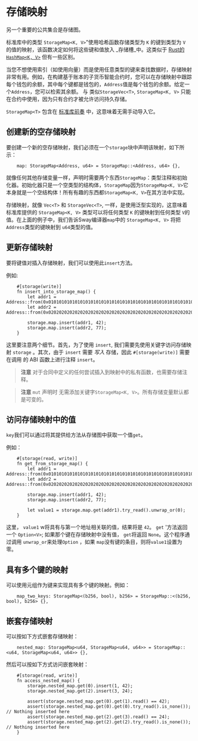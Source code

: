# 存储映射

另一个重要的公共集合是存储图。

<!-- This section should explain storage maps in Sway -->
<!-- storage_map:example:start -->
标准库中的类型 `StorageMap<K, V>`”使用哈希函数存储类型为 `K` 的键到类型为 `V` 的值的映射，该函数决定如何将这些键和值放入 _存储槽_中。这类似于 [Rust的`HashMap<K, V>`](https://doc.rust-lang.org/std/collections/struct.HashMap.html) 但有一些区别。

当您不想使用索引（如使用向量）而是使用任意类型的键来查找数据时，存储映射非常有用。例如，在构建基于账本的子货币智能合约时，您可以在存储映射中跟踪每个钱包的余额，其中每个键都是钱包的，`Address`值是每个钱包的余额。给定一个`Address`，您可以检索其余额。
与 类似`StorageVec<T>`, `StorageMap<K, V>` 只能在合约中使用，因为只有合约才被允许访问持久存储。

`StorageMap<T>` 包含在 [标准库前奏](../introduction/standard_library.md#standard-library-prelude) 中，这意味着无需手动导入它。
<!-- storage_map:example:end -->

## 创建新的空存储映射

要创建一个新的空存储映射，我们必须在一个`storage`块中声明该映射，如下所示：
```sway
    map: StorageMap<Address, u64> = StorageMap::<Address, u64> {},
```

<!-- This section should explain how to implement storage maps in Sway -->
<!-- use_storage_maps:example:start -->
就像任何其他存储变量一样，声明时需要两个东西`StorageMap`：类型注释和初始化器。初始化器只是一个空类型的结构体，`StorageMap`因为`StorageMap<K, V>`它本身就是一个空结构体！所有有趣的东西都`StorageMap<K, V>`在其方法中实现。

存储映射，就像 `Vec<T>` 和 `StorageVec<T>`, 一样，是使用泛型实现的，这意味着标准库提供的 `StorageMap<K, V>` 类型可以将任何类型 `K` 的键映射到任何类型 `V`的值。在上面的例子中，我们告诉Sway编译器`map`中的 `StorageMap<K, V>`  将把 `Address`类型的键映射到 `u64`类型的值。
<!-- use_storage_maps:example:end -->

## 更新存储映射

<!-- This section should explain how to update storage maps in Sway -->
<!-- update_storage_maps:example:start -->
要将键值对插入存储映射，我们可以使用此`insert`方法。
<!-- update_storage_maps:example:end -->

例如:
```sway
    #[storage(write)]
    fn insert_into_storage_map() {
        let addr1 = Address::from(0x0101010101010101010101010101010101010101010101010101010101010101);
        let addr2 = Address::from(0x0202020202020202020202020202020202020202020202020202020202020202);

        storage.map.insert(addr1, 42);
        storage.map.insert(addr2, 77);
    }
```

这里要注意两个细节。首先，为了使用 `insert`, 我们需要先使用关键字访问存储映射 `storage` 。其次，由于 `insert` 需要 _写入_ 存储，因此  `#[storage(write)]` 需要在调用 的 ABI 函数上进行注释 `insert`。

> **注意**
> 对于合同中定义的任何尝试插入到映射中的私有函数，也需要存储注释。

<!-- markdownlint-disable-line MD028 -->
> **注意**
>  `mut` 声明时 无需添加关键字`StorageMap<K, V>`。所有存储变量默认都是可变的。

## 访问存储映射中的值

<!-- This section should explain how to access storage map values in Sway -->
<!-- access_storage_maps:example:start -->
`key`我们可以通过将其提供给方法从存储图中获取一个值`get`。
<!-- access_storage_maps:example:end -->

例如：


```sway
    #[storage(read, write)]
    fn get_from_storage_map() {
        let addr1 = Address::from(0x0101010101010101010101010101010101010101010101010101010101010101);
        let addr2 = Address::from(0x0202020202020202020202020202020202020202020202020202020202020202);

        storage.map.insert(addr1, 42);
        storage.map.insert(addr2, 77);

        let value1 = storage.map.get(addr1).try_read().unwrap_or(0);
    }
```

这里， `value1` w将具有与第一个地址相关联的值，结果将是 `42`。 `get` '方法返回一个 `Option<V>`; 如果那个键在存储映射中没有值， `get`将返回 `None`。这个程序通过调用 `unwrap_or`来处理`Option` ，如果 `map`没有键的条目，则将`value1`设置为零。

## 具有多个键的映射

可以使用元组作为键来实现具有多个键的映射。例如：
```sway
    map_two_keys: StorageMap<(b256, bool), b256> = StorageMap::<(b256, bool), b256> {},
```

## 嵌套存储映射

可以按如下方式嵌套存储映射：
```sway
    nested_map: StorageMap<u64, StorageMap<u64, u64>> = StorageMap::<u64, StorageMap<u64, u64>> {},
```

然后可以按如下方式访问嵌套映射：
```sway
    #[storage(read, write)]
    fn access_nested_map() {
        storage.nested_map.get(0).insert(1, 42);
        storage.nested_map.get(2).insert(3, 24);

        assert(storage.nested_map.get(0).get(1).read() == 42);
        assert(storage.nested_map.get(0).get(0).try_read().is_none()); // Nothing inserted here
        assert(storage.nested_map.get(2).get(3).read() == 24);
        assert(storage.nested_map.get(2).get(2).try_read().is_none()); // Nothing inserted here
    }
```
